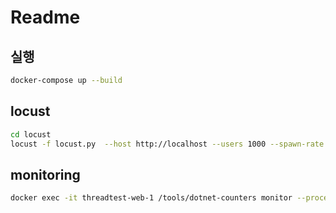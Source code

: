 # Readme

## 실행

```sh
docker-compose up --build
```

## locust

```sh
cd locust
locust -f locust.py  --host http://localhost --users 1000 --spawn-rate 1000
```

## monitoring

```sh
docker exec -it threadtest-web-1 /tools/dotnet-counters monitor --process-id 1
```
